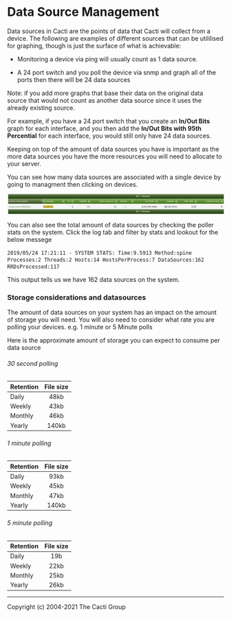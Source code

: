 # Data Source Management

Data sources in Cacti are the points of data that Cacti will collect from a
device.  The following are examples of different sources that can be utililised
for graphing, though is just the surface of what is achievable:

- Monitoring a device via ping will usually count as 1 data source.

- A 24 port switch and you poll the device via snmp and graph all of
  the ports then there will be 24 data sources

Note: if you add more graphs that base their data on the original data source
that would not count as another data source since it uses the already existing
source.

For example, if you have a 24 port switch that you create an **In/Out Bits**
graph for each interface, and you then add the **In/Out Bits with 95th
Percential** for each interface, you would still only have 24 data sources.

Keeping on top of the amount of data sources you have is important as the more
data sources you have the more resources you will need to allocate
to your server.

You can see how many data sources are associated with a single device by going
to managment then clicking on devices.

![device datasources](images/cacti_device_datasource.JPG)

You can also see the total amount of data sources by checking the poller stats
on the system. Click the log tab and filter by stats and lookout for the below
messege

```console
2019/05/24 17:21:11 - SYSTEM STATS: Time:9.5913 Method:spine Processes:2 Threads:2 Hosts:14 HostsPerProcess:7 DataSources:162 RRDsProcessed:117
```

This output tells us we have 162 data sources on the system.

### Storage considerations and datasources

The amount of data sources on your system has an impact on the amount of storage
you will need.  You will also need to consider what rate you are polling your
devices.  e.g. 1 minute or 5 Minute polls

Here is the approximate amount of storage you can expect to consume per data source

###### 30 second polling

Retention      | File size
------------- |:-------------:
Daily | 48kb
Weekly | 43kb
Monthly | 46kb
Yearly | 140kb

###### 1 minute polling

Retention | File size
------------- |:-------------:
Daily | 93kb
Weekly | 45kb
Monthly | 47kb
Yearly | 140kb

###### 5 minute polling

Retention | File size
------------- |:-------------:
Daily | 19b
Weekly | 22kb
Monthly | 25kb
Yearly | 26kb

---
Copyright (c) 2004-2021 The Cacti Group
